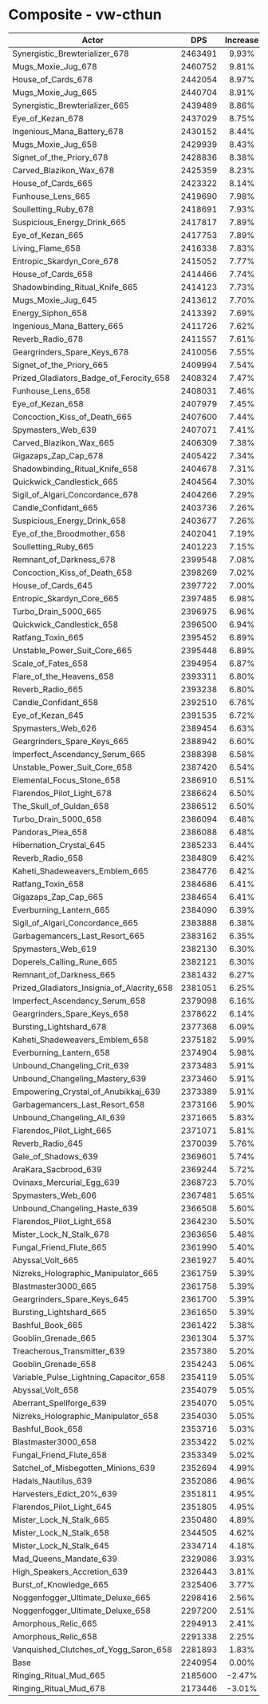# Composite - vw-cthun
| Actor | DPS | Increase |
|---|:---:|:---:|
|Synergistic_Brewterializer_678|2463491|9.93%|
|Mugs_Moxie_Jug_678|2460752|9.81%|
|House_of_Cards_678|2442054|8.97%|
|Mugs_Moxie_Jug_665|2440704|8.91%|
|Synergistic_Brewterializer_665|2439489|8.86%|
|Eye_of_Kezan_678|2437029|8.75%|
|Ingenious_Mana_Battery_678|2430152|8.44%|
|Mugs_Moxie_Jug_658|2429939|8.43%|
|Signet_of_the_Priory_678|2428836|8.38%|
|Carved_Blazikon_Wax_678|2425359|8.23%|
|House_of_Cards_665|2423322|8.14%|
|Funhouse_Lens_665|2419690|7.98%|
|Soulletting_Ruby_678|2418691|7.93%|
|Suspicious_Energy_Drink_665|2417817|7.89%|
|Eye_of_Kezan_665|2417753|7.89%|
|Living_Flame_658|2416338|7.83%|
|Entropic_Skardyn_Core_678|2415052|7.77%|
|House_of_Cards_658|2414466|7.74%|
|Shadowbinding_Ritual_Knife_665|2414123|7.73%|
|Mugs_Moxie_Jug_645|2413612|7.70%|
|Energy_Siphon_658|2413392|7.69%|
|Ingenious_Mana_Battery_665|2411726|7.62%|
|Reverb_Radio_678|2411557|7.61%|
|Geargrinders_Spare_Keys_678|2410056|7.55%|
|Signet_of_the_Priory_665|2409994|7.54%|
|Prized_Gladiators_Badge_of_Ferocity_658|2408324|7.47%|
|Funhouse_Lens_658|2408031|7.46%|
|Eye_of_Kezan_658|2407979|7.45%|
|Concoction_Kiss_of_Death_665|2407600|7.44%|
|Spymasters_Web_639|2407071|7.41%|
|Carved_Blazikon_Wax_665|2406309|7.38%|
|Gigazaps_Zap_Cap_678|2405422|7.34%|
|Shadowbinding_Ritual_Knife_658|2404678|7.31%|
|Quickwick_Candlestick_665|2404564|7.30%|
|Sigil_of_Algari_Concordance_678|2404266|7.29%|
|Candle_Confidant_665|2403736|7.26%|
|Suspicious_Energy_Drink_658|2403677|7.26%|
|Eye_of_the_Broodmother_658|2402041|7.19%|
|Soulletting_Ruby_665|2401223|7.15%|
|Remnant_of_Darkness_678|2399548|7.08%|
|Concoction_Kiss_of_Death_658|2398269|7.02%|
|House_of_Cards_645|2397722|7.00%|
|Entropic_Skardyn_Core_665|2397485|6.98%|
|Turbo_Drain_5000_665|2396975|6.96%|
|Quickwick_Candlestick_658|2396500|6.94%|
|Ratfang_Toxin_665|2395452|6.89%|
|Unstable_Power_Suit_Core_665|2395448|6.89%|
|Scale_of_Fates_658|2394954|6.87%|
|Flare_of_the_Heavens_658|2393311|6.80%|
|Reverb_Radio_665|2393238|6.80%|
|Candle_Confidant_658|2392510|6.76%|
|Eye_of_Kezan_645|2391535|6.72%|
|Spymasters_Web_626|2389454|6.63%|
|Geargrinders_Spare_Keys_665|2388942|6.60%|
|Imperfect_Ascendancy_Serum_665|2388398|6.58%|
|Unstable_Power_Suit_Core_658|2387420|6.54%|
|Elemental_Focus_Stone_658|2386910|6.51%|
|Flarendos_Pilot_Light_678|2386624|6.50%|
|The_Skull_of_Guldan_658|2386512|6.50%|
|Turbo_Drain_5000_658|2386094|6.48%|
|Pandoras_Plea_658|2386088|6.48%|
|Hibernation_Crystal_645|2385233|6.44%|
|Reverb_Radio_658|2384809|6.42%|
|Kaheti_Shadeweavers_Emblem_665|2384776|6.42%|
|Ratfang_Toxin_658|2384686|6.41%|
|Gigazaps_Zap_Cap_665|2384654|6.41%|
|Everburning_Lantern_665|2384090|6.39%|
|Sigil_of_Algari_Concordance_665|2383888|6.38%|
|Garbagemancers_Last_Resort_665|2383162|6.35%|
|Spymasters_Web_619|2382130|6.30%|
|Doperels_Calling_Rune_665|2382121|6.30%|
|Remnant_of_Darkness_665|2381432|6.27%|
|Prized_Gladiators_Insignia_of_Alacrity_658|2381051|6.25%|
|Imperfect_Ascendancy_Serum_658|2379098|6.16%|
|Geargrinders_Spare_Keys_658|2378622|6.14%|
|Bursting_Lightshard_678|2377368|6.09%|
|Kaheti_Shadeweavers_Emblem_658|2375182|5.99%|
|Everburning_Lantern_658|2374904|5.98%|
|Unbound_Changeling_Crit_639|2373483|5.91%|
|Unbound_Changeling_Mastery_639|2373460|5.91%|
|Empowering_Crystal_of_Anubikkaj_639|2373389|5.91%|
|Garbagemancers_Last_Resort_658|2373166|5.90%|
|Unbound_Changeling_All_639|2371665|5.83%|
|Flarendos_Pilot_Light_665|2371071|5.81%|
|Reverb_Radio_645|2370039|5.76%|
|Gale_of_Shadows_639|2369601|5.74%|
|AraKara_Sacbrood_639|2369244|5.72%|
|Ovinaxs_Mercurial_Egg_639|2368723|5.70%|
|Spymasters_Web_606|2367481|5.65%|
|Unbound_Changeling_Haste_639|2366508|5.60%|
|Flarendos_Pilot_Light_658|2364230|5.50%|
|Mister_Lock_N_Stalk_678|2363656|5.48%|
|Fungal_Friend_Flute_665|2361990|5.40%|
|Abyssal_Volt_665|2361927|5.40%|
|Nizreks_Holographic_Manipulator_665|2361759|5.39%|
|Blastmaster3000_665|2361758|5.39%|
|Geargrinders_Spare_Keys_645|2361700|5.39%|
|Bursting_Lightshard_665|2361650|5.39%|
|Bashful_Book_665|2361422|5.38%|
|Gooblin_Grenade_665|2361304|5.37%|
|Treacherous_Transmitter_639|2357380|5.20%|
|Gooblin_Grenade_658|2354243|5.06%|
|Variable_Pulse_Lightning_Capacitor_658|2354119|5.05%|
|Abyssal_Volt_658|2354079|5.05%|
|Aberrant_Spellforge_639|2354070|5.05%|
|Nizreks_Holographic_Manipulator_658|2354030|5.05%|
|Bashful_Book_658|2353716|5.03%|
|Blastmaster3000_658|2353422|5.02%|
|Fungal_Friend_Flute_658|2353349|5.02%|
|Satchel_of_Misbegotten_Minions_639|2352694|4.99%|
|Hadals_Nautilus_639|2352086|4.96%|
|Harvesters_Edict_20%_639|2351811|4.95%|
|Flarendos_Pilot_Light_645|2351805|4.95%|
|Mister_Lock_N_Stalk_665|2350480|4.89%|
|Mister_Lock_N_Stalk_658|2344505|4.62%|
|Mister_Lock_N_Stalk_645|2334714|4.18%|
|Mad_Queens_Mandate_639|2329086|3.93%|
|High_Speakers_Accretion_639|2326443|3.81%|
|Burst_of_Knowledge_665|2325406|3.77%|
|Noggenfogger_Ultimate_Deluxe_665|2298416|2.56%|
|Noggenfogger_Ultimate_Deluxe_658|2297200|2.51%|
|Amorphous_Relic_665|2294913|2.41%|
|Amorphous_Relic_658|2291338|2.25%|
|Vanquished_Clutches_of_Yogg_Saron_658|2281893|1.83%|
|Base|2240954|0.00%|
|Ringing_Ritual_Mud_665|2185600|-2.47%|
|Ringing_Ritual_Mud_678|2173446|-3.01%|
